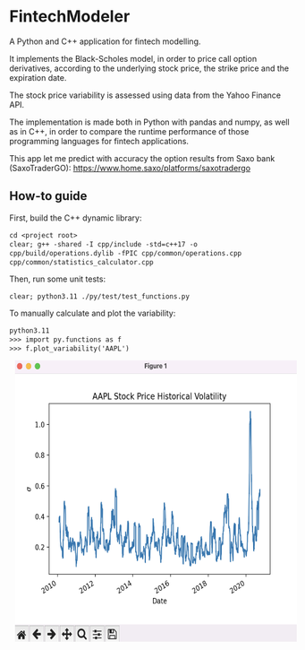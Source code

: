 # FintechModeler
A Python and C++ application for fintech modelling. 

It implements the Black-Scholes model, in order to price call option derivatives, according to the underlying stock price, the strike price and the expiration date. 

The stock price variability is assessed using data from the Yahoo Finance API.

The implementation is made both in Python with pandas and numpy, as well as in C++, in order to compare the runtime performance of those programming languages for fintech applications.

This app let me predict with accuracy the option results from Saxo bank (SaxoTraderGO): https://www.home.saxo/platforms/saxotradergo

## How-to guide

First, build the C++ dynamic library:
```
cd <project root>
clear; g++ -shared -I cpp/include -std=c++17 -o cpp/build/operations.dylib -fPIC cpp/common/operations.cpp cpp/common/statistics_calculator.cpp 
```

Then, run some unit tests:
```
clear; python3.11 ./py/test/test_functions.py
```

To manually calculate and plot the variability:
```
python3.11 
>>> import py.functions as f
>>> f.plot_variability('AAPL')
```

<p float="left">
  <img src="screenshots/screenshot01.png" height ="502" width="590" hspace="10" />
</p>
